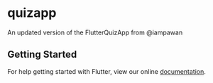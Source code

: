 # quizapp

An updated version of the FlutterQuizApp from @iampawan 


## Getting Started

For help getting started with Flutter, view our online
[documentation](https://flutter.io/).
